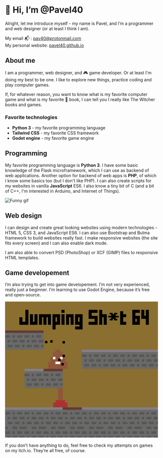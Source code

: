 # 👋 Hi, I’m @Pavel40

Alright, let me introduce myself - my name is Pavel, and I’m a programmer and web designer (or at least I think I am).

My email 📬 : <pav40@protonmail.com>  
My personal website: [pavel40.github.io](https://www.pavel40.github.io)

## About me

I am a programmer, web designer, and 🎮 game developer. Or at least I'm doing my best to be one. I like to explore new things, practice coding and play computer games.

If, for whatever reason, you want to know what is my favorite computer game and what is my favorite 📖 book, I can tell you I really like The Witcher books and games.

### Favorite technologies
+ **Python 3** - my favorite programming language
+ **Tailwind CSS** - my favorite CSS framework
+ **Godot engine** - my favorite game engine

## Programming

My favorite programming language is **Python 3**. I have some basic knowledge of the Flask microframework, which I can use as backend of web applications. Another option for backend of web apps is **PHP**, of which I know some basics too (but I don't like PHP). I can also create scripts for my websites in vanilla **JavaScript** ES6. I also know a tiny bit of C (and a bit of C++, I'm interested in Arduino, and Internet of Things).

![Funny gif](https://media.giphy.com/media/o0vwzuFwCGAFO/giphy.gif)

## Web design

I can design and create great looking websites using modern technologies - HTML 5, CSS 3, and JavaScript ES6. I can also use Bootstrap and Bulma framework to build websites really fast. I make responsive websites (the site fits every screen) and I can also enable dark mode.

I am also able to convert PSD (PhotoShop) or XCF (GIMP) files to responsive HTML templates.

## Game developement

I’m also trying to get into game developement. I’m not very experienced, really just a beginner. I’m learning to use Godot Engine, because it’s free and open-source.


![Image of my game](jumping-shit.gif)

If you don’t have anything to do, feel free to check my attempts on games on my itch.io. They’re all free, of course.
